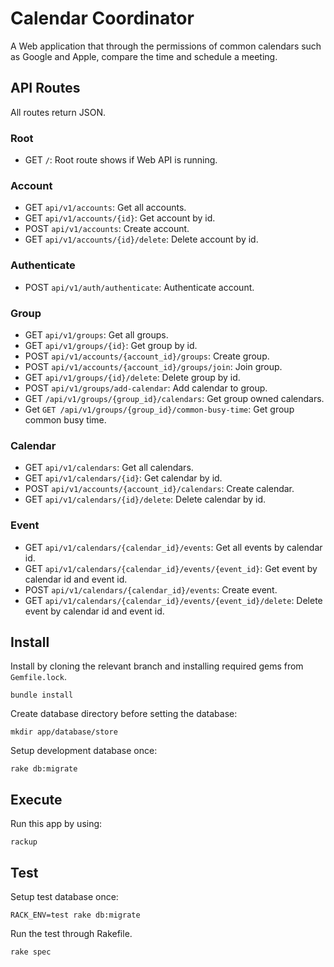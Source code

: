 # Calendar Coordinator

A Web application that through the permissions of common calendars such as Google and Apple, compare the time and schedule a meeting.

## API Routes

All routes return JSON.

### Root
- GET `/`: Root route shows if Web API is running.

### Account
- GET `api/v1/accounts`: Get all accounts.
- GET `api/v1/accounts/{id}`: Get account by id.
- POST `api/v1/accounts`: Create account.
- GET `api/v1/accounts/{id}/delete`: Delete account by id.

### Authenticate
- POST `api/v1/auth/authenticate`: Authenticate account.

### Group
- GET `api/v1/groups`: Get all groups.
- GET `api/v1/groups/{id}`: Get group by id.
- POST `api/v1/accounts/{account_id}/groups`: Create group.
- POST `api/v1/accounts/{account_id}/groups/join`: Join group.
- GET `api/v1/groups/{id}/delete`: Delete group by id.
- POST `api/v1/groups/add-calendar`: Add calendar to group.
- GET `/api/v1/groups/{group_id}/calendars`: Get group owned calendars.
- Get `GET /api/v1/groups/{group_id}/common-busy-time`: Get group common busy time.

### Calendar
- GET `api/v1/calendars`: Get all calendars.
- GET `api/v1/calendars/{id}`: Get calendar by id.
- POST `api/v1/accounts/{account_id}/calendars`: Create calendar.
- GET `api/v1/calendars/{id}/delete`: Delete calendar by id.

### Event
- GET `api/v1/calendars/{calendar_id}/events`: Get all events by calendar id.
- GET `api/v1/calendars/{calendar_id}/events/{event_id}`: Get event by calendar id and event id.
- POST `api/v1/calendars/{calendar_id}/events`: Create event.
- GET `api/v1/calendars/{calendar_id}/events/{event_id}/delete`: Delete event by calendar id and event id.

## Install

Install by cloning the relevant branch and installing required gems from `Gemfile.lock`.

```
bundle install
```

Create database directory before setting the database:

```
mkdir app/database/store
```

Setup development database once:

```
rake db:migrate
```

## Execute

Run this app by using:

```
rackup
```

## Test

Setup test database once:

```
RACK_ENV=test rake db:migrate
```

Run the test through Rakefile.

```
rake spec
```
